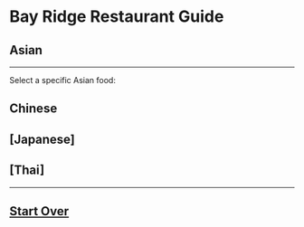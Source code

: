 # Bay Ridge Restaurant Guide
## Asian
---
Select a specific Asian food:
## Chinese
## [Japanese]
## [Thai]
---
## [Start Over](../home.md)